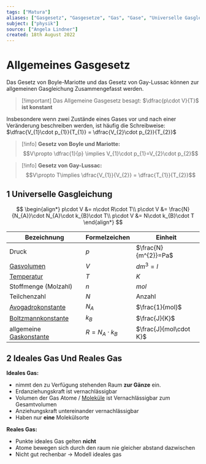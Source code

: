 ```yaml
---
tags: ["Matura"]
aliases: ["Gasgesetz", "Gasgesetze", "Gas", "Gase", "Universelle Gasgleichung", "Gasgleichung"]
subject: ["physik"]
source: ["Angela Lindner"]
created: 18th August 2022
---
```


# Allgemeines Gasgesetz

Das Gesetz von Boyle-Mariotte und das Gesetz von Gay-Lussac können zur allgemeinen Gasgleichung Zusammengefasst werden.  

> [!important] Das Allgemeine Gasgesetz besagt:
> $\dfrac{p\cdot V}{T}$ **ist konstant**

Insbesondere wenn zwei Zustände eines Gases vor und nach einer Veränderung beschreiben werden, ist häufig die Schreibweise:  
$\dfrac{V_{1}\cdot p_{1}}{T_{1}} = \dfrac{V_{2}\cdot p_{2}}{T_{2}}$  

> [!info] **Gesetz von Boyle und Mariotte:**  
> $$V\propto \dfrac{1}{p} \implies V_{1}\cdot p_{1}=V_{2}\cdot p_{2}$$  


> [!info] **Gesetz von Gay-Lussac:**  
> $$V\propto T\implies \dfrac{V_{1}}{V_{2}} = \dfrac{T_{1}}{T_{2}}$$  

## 1 Universelle Gasgleichung

$$
\begin{align*}
p\cdot V &= n\cdot R\cdot T\\
p\cdot V &= \frac{N}{N_{A}}\cdot N_{A}\cdot k_{B}\cdot T\\
p\cdot V &= N\cdot k_{B}\cdot T
\end{align*}
$$

| Bezeichnung                                            | Formelzeichen          | Einheit                |
| ------------------------------------------------------ | ---------------------- | ---------------------- |
| Druck                                                  | $p$                    | $\frac{N}{m^{2}}=Pa$   |
| [Gasvolumen](../Chemie/Molvolumen.md)                  | $V$                    | $dm^{3}=l$             |
| [Temperatur](Temperatur%20und%20Teilchenmodell.md)     | $T$                    | $K$                    |
| Stoffmenge (Molzahl)                                   | $n$                    | $mol$                  |
| Teilchenzahl                                           | $N$                    | Anzahl                 |
| [Avogadrokonstante](Konstanten/Avogadrokonstante.md)   | $N_{A}$                | $\frac{1}{mol}$        |
| [Boltzmannkonstante](Konstanten/Boltzmannkonstante.md) | $k_{B}$                | $\frac{J}{K}$          |
| allgemeine [Gaskonstante](Konstanten/Gaskonstante.md)                                | $R = N_{A}\cdot k_{B}$ | $\frac{J}{mol\cdot K}$ |

## 2 Ideales Gas Und Reales Gas

**Ideales Gas:**
- nimmt den zu Verfügung stehenden Raum **zur Gänze** ein.
- Erdanziehungskraft ist vernachlässigbar
- Volumen der Gas Atome / [Moleküle](../Chemie/Atombindung.md) ist Vernachlässigbar zum Gesamtvolumen
- Anziehungskraft untereinander vernachlässigbar
- Haben nur **eine** Molekülsorte

**Reales Gas:** 
- Punkte ideales Gas gelten **nicht**
- Atome bewegen sich durch den raum nie gleicher abstand dazwischen
- Nicht gut rechenbar $\rightarrow$ Modell ideales gas

